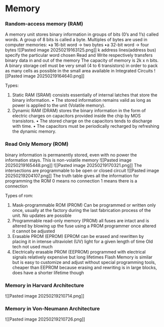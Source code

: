 # Memory
### Random-access memory (RAM)
A memory unit stores binary information in groups of bits (0’s and 1’s) called words. 
A group of 8 bits is called a byte. 
Multiples of bytes are used in computer memories: 
	•a 16-bit word → two bytes 
	•a 32-bit word → four bytes
![[Pasted image 20250219163125.png]]
k address lines(address bus) specify the particular word chosen
Read and Write respectively transfers binary data in and out of the memory
The capacity of memory is 2k x n bits.
A binary storage cell must be very small (4 to 6 transistors) in order to pack as many cells as possible in the small area available in Integrated Circuits
![[Pasted image 20250219164640.png]]

Types:
1. Static RAM (SRAM) consists essentially of internal latches that store the binary information. • The stored information remains valid as long as power is applied to the unit (Volatile memory). 
2. Dynamic RAM (DRAM) stores the binary information in the form of electric charges on capacitors provided inside the chip by MOS transistors. • The stored charge on the capacitors tends to discharge with time. • The capacitors must be periodically recharged by refreshing the dynamic memory.

### Read Only Memory (ROM)
binary information is permanently stored, even with no power the information stays. This is non-volatile memory
![[Pasted image 20250219165448.png]]
![[Pasted image 20250219170321.png]]
The intersections are programmable to be open or closed circuit
![[Pasted image 20250219204107.png]]
The truth table gives all the information for programming the ROM
0 means no connection 1 means there is a connection

Types of rom:
1. Mask-programmable ROM (PROM)
	Can be programmed or written only once, usually at the factory during the last fabrication process of the unit.
	No updates are possible
2. Programmable read-only memory (PROM)
	all fuses are intact and is altered by blowing up the fuse using a PROM programmer
	once altered it cannot be adjusted
3. Erasable PROM (EPROM)
	EPROM can be erased and rewritten by placing it in intense ultraviolet (UV) light for a given length of time
	Old tech not used much
4. Electrically erasable PROM (EEPROM)
	programmed with electrical signals
	relatively expensive but long lifetimes
	Flash Memory is similar but is easy to customize and adjust without special programming tools, cheaper than EEPROM because erasing and rewriting is in large blocks, does have a shorter lifetime though

### Memory in Harvard Architecture
![[Pasted image 20250219210714.png]]
### Memory in Von-Neumann Architecture
![[Pasted image 20250219210726.png]]
